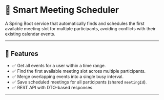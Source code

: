 # 📅 Smart Meeting Scheduler

A Spring Boot service that automatically finds and schedules the first available meeting slot for multiple participants, avoiding conflicts with their existing calendar events.

---

## 🚀 Features
- ✅ Get all events for a user within a time range.
- ✅ Find the first available meeting slot across multiple participants.
- ✅ Merge overlapping events into a single busy interval.
- ✅ Save scheduled meetings for all participants (shared `meetingId`).
- ✅ REST API with DTO-based responses.

---